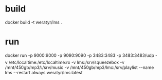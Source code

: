 


# build 
 docker build -t weratyr/lms . 


# run 
docker run -p 9000:9000 -p 9090:9090 -p 3483:3483 -p 3483:3483/udp -v /etc/localtime:/etc/localtime:ro -v lms:/srv/squeezebox  -v /mnt/450gb/mp3/:/srv/music -v /mnt/450gb/mp3/lmc:/srv/playlist --name lms --restart always weratyr/lms:latest

